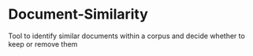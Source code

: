 # Document-Similarity
Tool to identify similar documents within a corpus and decide whether to keep or remove them
